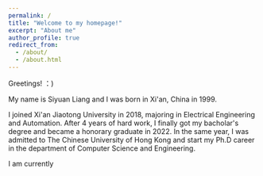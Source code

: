 ```yaml
---
permalink: /
title: "Welcome to my homepage!"
excerpt: "About me"
author_profile: true
redirect_from: 
  - /about/
  - /about.html
---
```


Greetings! ：)

My name is Siyuan Liang and I was born in Xi'an, China in 1999.

I joined Xi'an Jiaotong University in 2018, majoring in Electrical Engineering and Automation. After 4 years of hard work, I finally got my bacholar's degree and became a honorary graduate in 2022. In the same year, I was admitted to The Chinese University of Hong Kong and start my Ph.D career in the department of Computer Science and Engineering.

I am currently 


